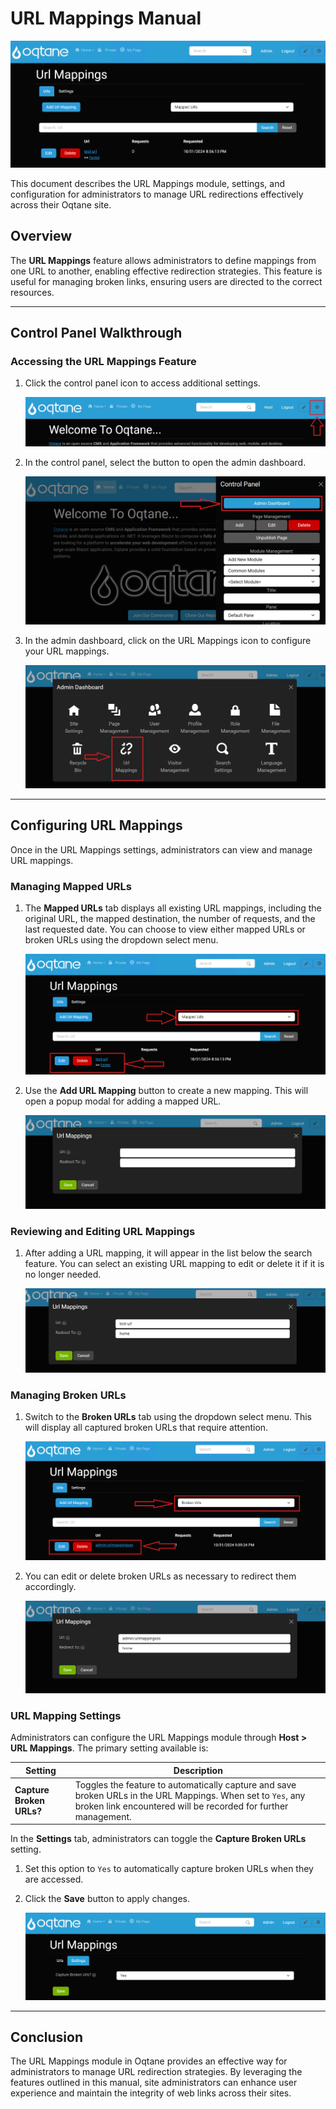 # URL Mappings Manual

![URL Mappings Feature](assets/url-mappings.png)

This document describes the URL Mappings module, settings, and configuration for administrators to manage URL redirections effectively across their Oqtane site.

## Overview

The **URL Mappings** feature allows administrators to define mappings from one URL to another, enabling effective redirection strategies. This feature is useful for managing broken links, ensuring users are directed to the correct resources.

---

## Control Panel Walkthrough

### Accessing the URL Mappings Feature

1. Click the control panel icon to access additional settings.

   ![Control Panel Icon](assets/control-panel-button.png)

1. In the control panel, select the button to open the admin dashboard.

   ![Open Admin Dashboard](assets/control-panel-admin-dashboard-button.png)

1. In the admin dashboard, click on the URL Mappings icon to configure your URL mappings.

   ![Admin Dashboard URL Mappings](assets/admin-dashboard-url-mappings.png)

---

## Configuring URL Mappings

Once in the URL Mappings settings, administrators can view and manage URL mappings.

### Managing Mapped URLs

1. The **Mapped URLs** tab displays all existing URL mappings, including the original URL, the mapped destination, the number of requests, and the last requested date. You can choose to view either mapped URLs or broken URLs using the dropdown select menu.

   ![Mapped URLs](assets/url-mappings-mapped-urls.png)

2. Use the **Add URL Mapping** button to create a new mapping. This will open a popup modal for adding a mapped URL.

   ![Add URL Mapping](assets/url-mappings-add-url.png)

### Reviewing and Editing URL Mappings

1. After adding a URL mapping, it will appear in the list below the search feature. You can select an existing URL mapping to edit or delete it if it is no longer needed.

   ![Edit URL Mapping](assets/url-mappings-edit-mapped-urls.png)

### Managing Broken URLs

1. Switch to the **Broken URLs** tab using the dropdown select menu. This will display all captured broken URLs that require attention.

   ![Broken URLs](assets/url-mappings-broken-urls.png)

2. You can edit or delete broken URLs as necessary to redirect them accordingly.

   ![Edit Broken URL](assets/url-mappings-edit-broken-urls.png)

### URL Mapping Settings

Administrators can configure the URL Mappings module through **Host > URL Mappings**. The primary setting available is:

| **Setting**                   | **Description**                                                                                                                                                                     |
|-------------------------------|-------------------------------------------------------------------------------------------------------------------------------------------------------------------------------------|
| **Capture Broken URLs?**      | Toggles the feature to automatically capture and save broken URLs in the URL Mappings. When set to `Yes`, any broken link encountered will be recorded for further management.      |

In the **Settings** tab, administrators can toggle the **Capture Broken URLs** setting.

1. Set this option to `Yes` to automatically capture broken URLs when they are accessed.
2. Click the **Save** button to apply changes.

   ![Admin URL Mappings Settings](assets/url-mappings-settings.png)

---

## Conclusion

The URL Mappings module in Oqtane provides an effective way for administrators to manage URL redirection strategies. By leveraging the features outlined in this manual, site administrators can enhance user experience and maintain the integrity of web links across their sites.
